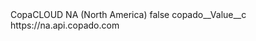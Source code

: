 <?xml version="1.0" encoding="UTF-8"?>
<CustomMetadata xmlns="http://soap.sforce.com/2006/04/metadata" xmlns:xsi="http://www.w3.org/2001/XMLSchema-instance" xmlns:xsd="http://www.w3.org/2001/XMLSchema">
    <label>CopaCLOUD NA (North America)</label>
    <protected>false</protected>
    <values>
        <field>copado__Value__c</field>
        <value xsi:type="xsd:string">https://na.api.copado.com</value>
    </values>
</CustomMetadata>
